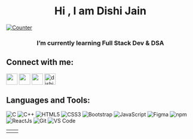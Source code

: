 <h2 align="center">
<h1 align="center">Hi , I am Dishi Jain</h1>
<p align="left">
<a href="https://github.com/Dishi2003Jain"><img alt="Counter"src="https://visitor-badge.glitch.me/badge?page_id=Dishi2003Jain.visitor-badge" /></a>

<h3 align="center">I’m currently learning Full Stack Dev & DSA</h3>
</p>
 <h2 align="center">

<h2 align="left">Connect with me:</h2>
<p align="left">
<a href="https://twitter.com/DishiJain171" target="blank"><img align="center" src="https://img.shields.io/badge/Twitter-08143D?style=for-the-badge&logo=twitter&logoColor=white" alt="" height="30"  /></a>
<a href="https://www.linkedin.com/in/dishi-jain-8848401b8" target="blank"><img align="center" src="https://img.shields.io/badge/LinkedIn-FF3D00?style=for-the-badge&logo=linkedin&logoColor=white" alt="" height="30"  /></a>
<a href="https://www.instagram.com/dishi._.nayak/" target="blank"><img align="center" src="https://img.shields.io/badge/Instagram-D44FB7?style=for-the-badge&logo=instagram&logoColor=white" alt="" height="30"  /></a>
<a href="https://dishinayak223@gmail.com" target="blank"><img align="center" src="https://img.shields.io/badge/Gmail-D14836?style=for-the-badge&logo=gmail&logoColor=white" alt="dishinayak223@gmail.com" height="30"  /></a>
</p>

<h2 align="left">Languages and Tools:</h2>

<p align="left">
<img alt="C" src="https://img.shields.io/badge/c-%2300599C.svg?&style=for-the-badge&logo=c&logoColor=white" />
<img alt="C++" src="https://img.shields.io/badge/c++-%2300599C.svg?&style=for-the-badge&logo=c%2B%2B&ogoColor=white" />

<img alt="HTML5" src="https://img.shields.io/badge/html5-%23E34F26.svg?&style=for-the-badge&logo=html5&logoColor=white" />
 <img alt="CSS3" src="https://img.shields.io/badge/css3-%231572B6.svg?&style=for-the-badge&logo=css3&logoColor=white" />
 <img alt="Bootstrap" src="https://img.shields.io/badge/Bootstrap-563D7C?style=for-the-badge&logo=bootstrap&logoColor=white" />
 <img alt="JavaScript" src="https://img.shields.io/badge/javascript-%23323330.svg?&style=for-the-badge&logo=javascript&logoColor=%23F7DF1E" />
 <img alt="Figma" src="https://img.shields.io/badge/Figma-2F7B00?style=for-the-badge&logo=figma&logoColor=white" />
    <img alt="npm" src="https://img.shields.io/badge/npm-CB3837?style=for-the-badge&logo=npm&logoColor=white" />
    <img alt="ReactJs" src="https://img.shields.io/badge/React-555555?style=for-the-badge&logo=react&logoColor=61DAFB" />
    <img alt="Git" src="https://img.shields.io/badge/Git-F05032?style=for-the-badge&logo=git&logoColor=white" />
    <img alt="VS Code" src="https://img.shields.io/badge/Visual_Studio_Code-0078D4?style=for-the-badge&logo=visual%20studio%20code&logoColor=white" />
    
</p>

<table align="center">
  <tr>

  <td><img src="https://github-readme-stats.vercel.app/api/top-langs/?username=Dishi2003Jain&langs_count=8&theme=nightowl" alt=""/></td>
   
<td><img src="https://github-readme-stats.vercel.app/api?username=Dishi2003Jain&theme=nightowl&show_icons=true" alt="" />
  </tr>  
</table>
 <h2 align="center">
